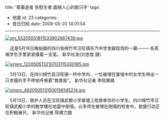 title: '尊重逝者 告慰生者:震撼人心的那只手'
tags:
  - 地震
id: 23
categories:
  - 昔日归档
date: 2008-05-20 14:01:54
---

[](http://yangtao.wordpress.com.cn/files/2008/05/xinsrc_122050513210703115330165.jpg "xinsrc_122050513210703115330165.jpg")[](http://yangtao.wordpress.com.cn/files/2008/05/xinsrc_122050513210703115330165.jpg "xinsrc_122050513210703115330165.jpg")[](http://yangtao.wordpress.com.cn/files/2008/05/xinsrc_4920505131500156145214.jpg "xinsrc_4920505131500156145214.jpg")[![xin_55205051811533902667439.jpg](http://yangtao.wordpress.com.cn/files/2008/05/xin_55205051811533902667439.jpg)](http://yangtao.wordpress.com.cn/files/2008/05/xin_55205051811533902667439.jpg "xin_55205051811533902667439.jpg")

    这是5月16日晚拍摄的四川省绵竹市汉旺镇东汽中学发掘现场的一幕——一名死难学生手里紧紧攥着一支笔。 新华社发(刘忠俊 摄)<!--more-->

[![xinsrc_122050513210703115330165.jpg](http://yangtao.wordpress.com.cn/files/2008/05/xinsrc_122050513210703115330165.jpg)](http://yangtao.wordpress.com.cn/files/2008/05/xinsrc_122050513210703115330165.jpg "xinsrc_122050513210703115330165.jpg")

    5月13日，在四川绵竹县汉旺镇一所中学内，一位被埋在废墟中的女学生伸出一只求援的手不停地呼唤着“救救我”。 新华社记者 李晓果摄

[![xinsrc_4920505131500156145214.jpg](http://yangtao.wordpress.com.cn/files/2008/05/xinsrc_4920505131500156145214.jpg)](http://yangtao.wordpress.com.cn/files/2008/05/xinsrc_4920505131500156145214.jpg "xinsrc_4920505131500156145214.jpg")

    5月13日，救护人员在汉旺镇武都小学废墟上抢救幸存的小学生。四川绵竹市汉旺镇武都小学的教学楼在地震中倒塌，众多师生被埋在倒塌的校舍中。救援行动正在积极展开。 新华社记者 陈建力摄